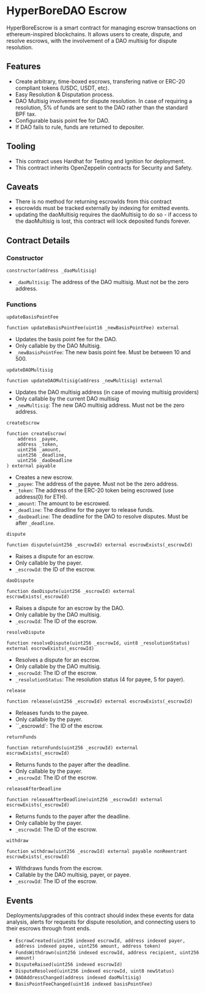 # HyperBoreDAO Escrow

HyperBoreEscrow is a smart contract for managing escrow transactions on ethereum-inspired blockchains. It allows users to create, dispute, and resolve escrows, with the involvement of a DAO multisig for dispute resolution.

## Features

- Create arbitrary, time-boxed escrows, transfering native or ERC-20 compliant tokens (USDC, USDT, etc).
- Easy Resolution & Disputation process.
- DAO Multisig involvement for dispute resolution. In case of requiring a resolution, 5% of funds are sent to the DAO rather than the standard BPF tax.
- Configurable basis point fee for DAO.
- If DAO fails to rule, funds are returned to depositer.

## Tooling

- This contract uses Hardhat for Testing and Ignition for deployment.
- This contract inherits OpenZeppelin contracts for Security and Safety.

## Caveats

- There is no method for returning escrowIds from this contract
- escrowIds must be tracked externally by indexing for emitted events.
- updating the daoMultisig requires the daoMultisig to do so - if access to the daoMultisig is lost, this contract will lock deposited funds forever.

## Contract Details

### Constructor

```solidity
constructor(address _daoMultisig)
```

- `_daoMultisig`: The address of the DAO multisig. Must not be the zero address.

### Functions

`updateBasisPointFee`

```solidity
function updateBasisPointFee(uint16 _newBasisPointFee) external
```

- Updates the basis point fee for the DAO.
- Only callable by the DAO Multisig.
- `_newBasisPointFee`: The new basis point fee. Must be between 10 and 500.

`updateDAOMultisig`

```solidity
function updateDAOMultisig(address _newMultisig) external
```

- Updates the DAO multisig address (in case of moving multisig providers)
- Only callable by the current DAO multisig
- `_newMultisig`: The new DAO multisig address. Must not be the zero address.

`createEscrow`

```solidity
function createEscrow(
    address _payee,
    address _token,
    uint256 _amount,
    uint256 _deadline,
    uint256 _daoDeadline
) external payable
```

- Creates a new escrow.
- `_payee`: The address of the payee. Must not be the zero address.
- `_token`: The address of the ERC-20 token being escrowed (use address(0) for ETH).
- `_amount`: The amount to be escrowed.
- `_deadline`: The deadline for the payer to release funds.
- `_daoDeadline`: The deadline for the DAO to resolve disputes. Must be after `_deadline`.

`dispute`

```solidity
function dispute(uint256 _escrowId) external escrowExists(_escrowId)
```

- Raises a dispute for an escrow.
- Only callable by the payer.
- `_escrowId`: the ID of the escrow.

`daoDispute`

```solidity
function daoDispute(uint256 _escrowId) external escrowExists(_escrowId)
```

- Raises a dispute for an escrow by the DAO.
- Only callable by the DAO multisig.
- `_escrowId`: The ID of the escrow.

`resolveDispute`

```solidity
function resolveDispute(uint256 _escrowId, uint8 _resolutionStatus) external escrowExists(_escrowId)
```

- Resolves a dispute for an escrow.
- Only callable by the DAO multisig.
- `_escrowId`: The ID of the escrow.
- `_resolutionStatus`: The resolution status (4 for payee, 5 for payer).

`release`

```solidity
function release(uint256 _escrowId) external escrowExists(_escrowId)
```

- Releases funds to the payee.
- Only callable by the payer.
- ``_escrowId`: The ID of the escrow.

`returnFunds`

```solidity
function returnFunds(uint256 _escrowId) external escrowExists(_escrowId)
```

- Returns funds to the payer after the deadline.
- Only callable by the payer.
- `_escrowId`: The ID of the escrow.

`releaseAfterDeadline`

```solidity
function releaseAfterDeadline(uint256 _escrowId) external escrowExists(_escrowId)
```

- Returns funds to the payer after the deadline.
- Only callable by the payer.
- `_escrowId`: The ID of the escrow.

`withdraw`

```solidity
function withdraw(uint256 _escrowId) external payable nonReentrant escrowExists(_escrowId)
```

- Withdraws funds from the escrow.
- Callable by the DAO multisig, payer, or payee.
- `_escrowId`: The ID of the escrow.

## Events

Deployments/upgrades of this contract should index these events for data analysis, alerts for requests for dispute resolution, and connecting users to their escrows through front ends.

- `EscrowCreated(uint256 indexed escrowId, address indexed payer, address indexed payee, uint256 amount, address token)`
- `FundsWithdrawn(uint256 indexed escrowId, address recipient, uint256 amount)`
- `DisputeRaised(uint256 indexed escrowId)`
- `DisputeResolved(uint256 indexed escrowId, uint8 newStatus)`
- `DAOAddressChanged(address indexed daoMultisig)`
- `BasisPointFeeChanged(uint16 indexed basisPointFee)`
